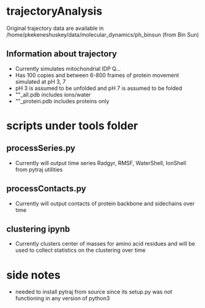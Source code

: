 # trajectoryAnalysis
Original trajectory data are available in 
 /home/pkekeneshuskey/data/molecular_dynamics/ph_binsun
 (from Bin Sun)

## Information about trajectory
- Currently simulates mitochondrial IDP Q...
- Has 100 copies and between 6-800 frames of protein movement simulated at pH 3, 7
- pH 3 is assumed to be unfolded and pH 7 is assumed to be folded
- ""_all.pdb includes ions/water
- ""_protein.pdb includes proteins only

# scripts under tools folder
## processSeries.py
- Currently will output time series Radgyr, RMSF, WaterShell, IonShell from pytraj utilities

## processContacts.py
- Currently will output contacts of protein backbone and sidechains over time

## clustering ipynb
- Currently clusters center of masses for amino acid residues and will be used to collect statistics on the clustering over time

# side notes
- needed to install pytraj from source since its setup.py was not functioning in any version of python3
